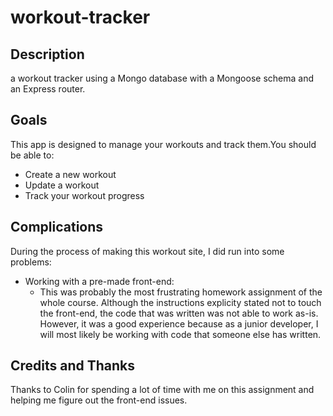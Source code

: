 # workout-tracker

## Description
a workout tracker using a Mongo database with a Mongoose schema and an Express router.


## Goals

This app is designed to manage your workouts and track them.You should be able to:
* Create a new workout
* Update a workout
* Track your workout progress

## Complications

During the process of making this workout site, I did run into some problems: 

* Working with a pre-made front-end:
    * This was probably the most frustrating homework assignment of the whole course. Although the instructions explicity stated not to touch the front-end, the code that was written was not able to work as-is. However, it was a good experience because as a junior developer, I will most likely be working with code that someone else has written. 

## Credits and Thanks
Thanks to Colin for spending a lot of time with me on this assignment and helping me figure out the front-end issues.